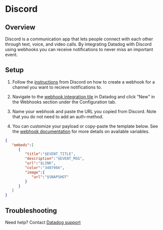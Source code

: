 # Discord

## Overview

Discord is a communication app that lets people connect with each other through text, voice, and video calls. By integrating Datadog with Discord using webhooks you can receive notifications to never miss an important event.

## Setup

1. Follow the [instructions](https://support.discord.com/hc/en-us/articles/228383668-Intro-to-Webhooks) from Discord on how to create a webhook for a channel you want to recieve notifications to.

2. Navigate to the [webhook integration tile](https://app.datadoghq.com/integrations/webhooks) in Datadog and click "New" in the Webhooks section under the Configuration tab.

3. Name your webhook and paste the URL you copied from Discord. Note that you do not need to add an auth-method.

4. You can customize your payload or copy-paste the template below. See the [webhook documentation](https://docs.datadoghq.com/integrations/webhooks/#usage) for more details on available variables.

```json
{
   "embeds":[
      {
         "title":"$EVENT_TITLE",
         "description":"$EVENT_MSG",
         "url":"$LINK",
         "color":"3407966",
         "image":{
            "url":"$SNAPSHOT"
         }
      }
   ]
}
```

## Troubleshooting

Need help? Contact [Datadog support](https://docs.datadoghq.com/help/)